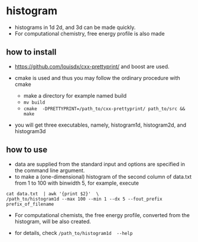 # histogram

- histograms in 1d 2d, and 3d can be made quickly.
- For computational chemistry, free energy profile is also made

## how to install 

- <https://github.com/louisdx/cxx-prettyprint/> and boost are used.
- cmake is used and thus you may follow the ordinary procedure with cmake 
  - make a directory for example named build
  - `mv build`
  - `cmake  -DPRETTYPRINT=/path_to/cxx-prettyprint/ path_to/src && make `

- you will get three executables, namely, histogram1d, histogram2d, and histogram3d


## how to use

- data are supplied from the standard input and options are specified in the command line argument. 
- to make a (one-dimensional) histogram of the second column of data.txt from 1 to 100 with binwidth 5, for example, execute
```
cat data.txt  | awk '{print $2}'  \
/path_to/histogram1d --max 100 --min 1 --dx 5 --fout_prefix prefix_of_filename  
```
- For computational chemists, the free energy profile, converted from the histogram, will be also created. 

- for details, check `/path_to/histogram1d  --help`

